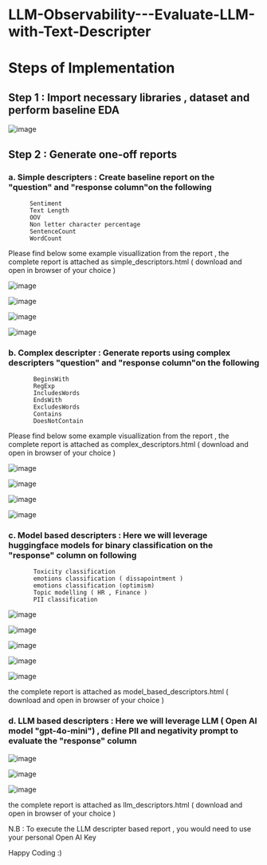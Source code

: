 # LLM-Observability---Evaluate-LLM-with-Text-Descripter

# Steps of Implementation 

## Step 1 : Import necessary libraries , dataset and perform baseline EDA

![image](https://github.com/user-attachments/assets/f4b7fcd2-dc7a-45f2-b421-f3433092fba9)

## Step 2 : Generate one-off reports 

### a. Simple descripters : Create baseline report on the "question" and "response column"on the following 
          Sentiment
          Text Length
          OOV
          Non letter character percentage
          SentenceCount
          WordCount

  Please find below some example visuallization from the report , the complete report is attached as simple_descriptors.html ( download and open in browser of your choice )

  ![image](https://github.com/user-attachments/assets/ecaa4bb1-4710-4e98-b706-a48269c85a6f)

  ![image](https://github.com/user-attachments/assets/7861213c-fd3f-4200-ae5e-4a7237184ba6)

  ![image](https://github.com/user-attachments/assets/252258e0-3369-4b0b-a241-7cc909a66d49)

  ![image](https://github.com/user-attachments/assets/4a784f6d-b051-415f-a1b7-741210082615)

 
### b. Complex descripter : Generate reports using complex descripters "question" and "response column"on the following 
           BeginsWith
           RegExp
           IncludesWords
           EndsWith
           ExcludesWords
           Contains
           DoesNotContain

  Please find below some example visuallization from the report , the complete report is attached as complex_descriptors.html ( download and open in browser of your choice )

  ![image](https://github.com/user-attachments/assets/a0821f45-9aea-4088-b5c8-b5d1f20030df)

  ![image](https://github.com/user-attachments/assets/caf3b0e5-771c-4b27-a056-b42a276d148c)

  ![image](https://github.com/user-attachments/assets/3e2f0055-61e1-4b92-800f-46f1a031469b)

  ![image](https://github.com/user-attachments/assets/ec5877ce-1b4b-4ac3-8b3c-7d6bc159216f)

### c. Model based descripters : Here we will leverage huggingface models for binary classification on the "response" column on following 
           Toxicity classification
           emotions classification ( dissapointment )
           emotions classification (optimism)
           Topic modelling ( HR , Finance )
           PII classification 

![image](https://github.com/user-attachments/assets/6653bed5-e829-4d83-82be-3b4c1feb3162)

![image](https://github.com/user-attachments/assets/6a251310-2a55-4989-ac39-2524546c5fad)

![image](https://github.com/user-attachments/assets/09471ecf-abcd-45e3-b6c6-662c9f244179)

![image](https://github.com/user-attachments/assets/36686e2c-6da5-4ac0-9130-9dfbb5911a8f)

![image](https://github.com/user-attachments/assets/ec8550cb-82d8-4c2a-81d5-34e5ff95bc5f)

the complete report is attached as model_based_descriptors.html ( download and open in browser of your choice )

### d. LLM based descripters : Here we will leverage LLM ( Open AI model "gpt-4o-mini") , define PII and negativity prompt to evaluate the "response" column

![image](https://github.com/user-attachments/assets/2a74ff0b-cae0-4d11-a9c2-453a763476a2)

![image](https://github.com/user-attachments/assets/a67fbdee-e17c-4a50-b152-d816d700d50b)

![image](https://github.com/user-attachments/assets/4da8f7d7-a83b-4f67-891a-306a213fece9)

the complete report is attached as llm_descriptors.html ( download and open in browser of your choice )

N.B : To execute the LLM descripter based report , you would need to use your personal Open AI Key

Happy Coding :)






           






